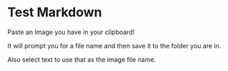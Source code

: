 # Test Markdown

Paste an Image you have in your clipboard!

It will prompt you for a file name and then save it to the folder you are in.

Also select text to use that as the image file name.

